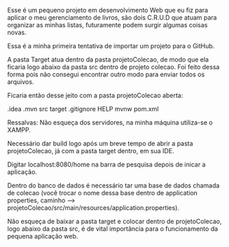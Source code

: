 Esse é um pequeno projeto em desenvolvimento Web que eu fiz para aplicar o meu gerenciamento de livros, são dois C.R.U.D que atuam para organizar as minhas listas, futuramente podem surgir algumas coisas novas.

Essa é a minha primeira tentativa de importar um projeto para o GitHub.

A pasta Target atua dentro da pasta projetoColecao, de modo que ela ficaria logo abaixo da pasta src dentro de projeto colecao.
Foi feito dessa forma pois não consegui encontrar outro modo para enviar todos os arquivos.

Ficaria então desse jeito com a pasta projetoColecao aberta:

.idea
.mvn
src
target
.gitignore
HELP
mvnw
pom.xml

Ressalvas: Não esqueça dos servidores, na minha máquina utiliza-se o XAMPP.

Necessário dar build logo após um breve tempo de abrir a pasta projetoColecao, já com a pasta target dentro, em sua IDE.

Digitar localhost:8080/home na barra de pesquisa depois de inicar a aplicação.

Dentro do banco de dados é necessário tar uma base de dados chamada de colecao (você trocar o nome dessa base dentro de application
properties, caminho --> projetoColecao/src/main/resources/application.properties).
           
Não esqueça de baixar a pasta target e colocar dentro de projetoColecao, logo abaixo da pasta src, é de vital importância para o funcionamento da pequena aplicação web.
